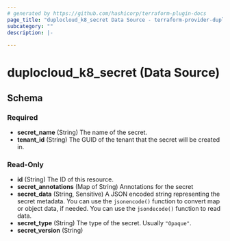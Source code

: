 ```yaml
---
# generated by https://github.com/hashicorp/terraform-plugin-docs
page_title: "duplocloud_k8_secret Data Source - terraform-provider-duplocloud"
subcategory: ""
description: |-
  
---
```


# duplocloud_k8_secret (Data Source)





<!-- schema generated by tfplugindocs -->
## Schema

### Required

- **secret_name** (String) The name of the secret.
- **tenant_id** (String) The GUID of the tenant that the secret will be created in.

### Read-Only

- **id** (String) The ID of this resource.
- **secret_annotations** (Map of String) Annotations for the secret
- **secret_data** (String, Sensitive) A JSON encoded string representing the secret metadata. You can use the `jsonencode()` function to convert map or object data, if needed. You can use the `jsondecode()` function to read data.
- **secret_type** (String) The type of the secret.  Usually `"Opaque"`.
- **secret_version** (String)



